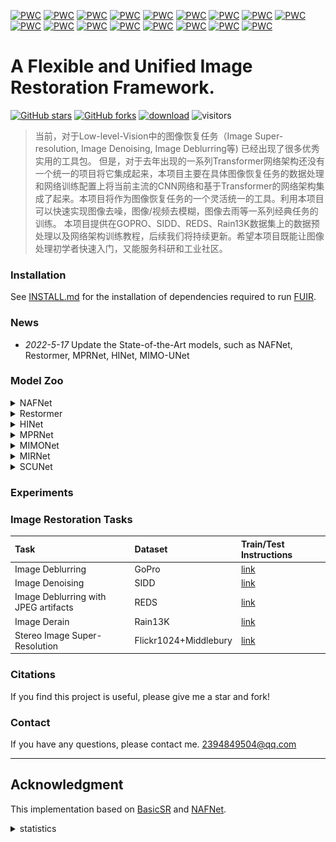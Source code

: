 [![PWC](https://img.shields.io/endpoint.svg?url=https://paperswithcode.com/badge/simple-baselines-for-image-restoration/image-deblurring-on-gopro)](https://paperswithcode.com/sota/image-deblurring-on-gopro?p=simple-baselines-for-image-restoration)
[![PWC](https://img.shields.io/endpoint.svg?url=https://paperswithcode.com/badge/simple-baselines-for-image-restoration/image-denoising-on-sidd)](https://paperswithcode.com/sota/image-denoising-on-sidd?p=simple-baselines-for-image-restoration)
[![PWC](https://img.shields.io/endpoint.svg?url=https://paperswithcode.com/badge/maxim-multi-axis-mlp-for-image-processing/deblurring-on-hide-trained-on-gopro)](https://paperswithcode.com/sota/deblurring-on-hide-trained-on-gopro?p=maxim-multi-axis-mlp-for-image-processing)
[![PWC](https://img.shields.io/endpoint.svg?url=https://paperswithcode.com/badge/vrt-a-video-restoration-transformer/deblurring-on-reds)](https://paperswithcode.com/sota/deblurring-on-reds?p=vrt-a-video-restoration-transformer)
[![PWC](https://img.shields.io/endpoint.svg?url=https://paperswithcode.com/badge/restormer-efficient-transformer-for-high/single-image-deraining-on-rain100h)](https://paperswithcode.com/sota/single-image-deraining-on-rain100h?p=restormer-efficient-transformer-for-high)
[![PWC](https://img.shields.io/endpoint.svg?url=https://paperswithcode.com/badge/restormer-efficient-transformer-for-high/single-image-deraining-on-rain100l)](https://paperswithcode.com/sota/single-image-deraining-on-rain100l?p=restormer-efficient-transformer-for-high)
[![PWC](https://img.shields.io/endpoint.svg?url=https://paperswithcode.com/badge/restormer-efficient-transformer-for-high/single-image-deraining-on-test100)](https://paperswithcode.com/sota/single-image-deraining-on-test100?p=restormer-efficient-transformer-for-high)
[![PWC](https://img.shields.io/endpoint.svg?url=https://paperswithcode.com/badge/restormer-efficient-transformer-for-high/single-image-deraining-on-test1200)](https://paperswithcode.com/sota/single-image-deraining-on-test1200?p=restormer-efficient-transformer-for-high)
[![PWC](https://img.shields.io/endpoint.svg?url=https://paperswithcode.com/badge/restormer-efficient-transformer-for-high/single-image-deraining-on-test2800)](https://paperswithcode.com/sota/single-image-deraining-on-test2800?p=restormer-efficient-transformer-for-high)
[![PWC](https://img.shields.io/endpoint.svg?url=https://paperswithcode.com/badge/nafssr-stereo-image-super-resolution-using/stereo-image-super-resolution-on-flickr1024-1)](https://paperswithcode.com/sota/stereo-image-super-resolution-on-flickr1024-1?p=nafssr-stereo-image-super-resolution-using)
[![PWC](https://img.shields.io/endpoint.svg?url=https://paperswithcode.com/badge/nafssr-stereo-image-super-resolution-using/stereo-image-super-resolution-on-flickr1024-2)](https://paperswithcode.com/sota/stereo-image-super-resolution-on-flickr1024-2?p=nafssr-stereo-image-super-resolution-using)
[![PWC](https://img.shields.io/endpoint.svg?url=https://paperswithcode.com/badge/nafssr-stereo-image-super-resolution-using/stereo-image-super-resolution-on-kitti2012-2x-1)](https://paperswithcode.com/sota/stereo-image-super-resolution-on-kitti2012-2x-1?p=nafssr-stereo-image-super-resolution-using)
[![PWC](https://img.shields.io/endpoint.svg?url=https://paperswithcode.com/badge/nafssr-stereo-image-super-resolution-using/stereo-image-super-resolution-on-kitti2012-4x)](https://paperswithcode.com/sota/stereo-image-super-resolution-on-kitti2012-4x?p=nafssr-stereo-image-super-resolution-using)
[![PWC](https://img.shields.io/endpoint.svg?url=https://paperswithcode.com/badge/nafssr-stereo-image-super-resolution-using/stereo-image-super-resolution-on-kitti2015-2x)](https://paperswithcode.com/sota/stereo-image-super-resolution-on-kitti2015-2x?p=nafssr-stereo-image-super-resolution-using)
[![PWC](https://img.shields.io/endpoint.svg?url=https://paperswithcode.com/badge/nafssr-stereo-image-super-resolution-using/stereo-image-super-resolution-on-kitti2015-4x)](https://paperswithcode.com/sota/stereo-image-super-resolution-on-kitti2015-4x?p=nafssr-stereo-image-super-resolution-using)
[![PWC](https://img.shields.io/endpoint.svg?url=https://paperswithcode.com/badge/nafssr-stereo-image-super-resolution-using/stereo-image-super-resolution-on-middlebury-1)](https://paperswithcode.com/sota/stereo-image-super-resolution-on-middlebury-1?p=nafssr-stereo-image-super-resolution-using)
[![PWC](https://img.shields.io/endpoint.svg?url=https://paperswithcode.com/badge/nafssr-stereo-image-super-resolution-using/stereo-image-super-resolution-on-middlebury)](https://paperswithcode.com/sota/stereo-image-super-resolution-on-middlebury?p=nafssr-stereo-image-super-resolution-using)

# A Flexible and Unified Image Restoration Framework. 

[![GitHub stars](https://img.shields.io/github/stars/murufeng/FUIR.svg?style=social&label=Stars)](https://github.com/murufeng/FUIR)
[![GitHub forks](https://img.shields.io/github/forks/murufeng/FUIR.svg?style=social&label=Forks)](https://github.com/murufeng/FUIR)
[![download](https://img.shields.io/github/downloads/murufeng/FUIR/total.svg)](https://github.com/murufeng/FUIR/releases) 
![visitors](https://visitor-badge.glitch.me/badge?page_id=murufeng/FUIR)

> 当前，对于Low-level-Vision中的图像恢复任务（Image Super-resolution, Image Denoising, Image Deblurring等) 已经出现了很多优秀实用的工具包。 
>但是，对于去年出现的一系列Transformer网络架构还没有一个统一的项目将它集成起来，本项目主要在具体图像恢复任务的数据处理和网络训练配置上将当前主流的CNN网络和基于Transformer的网络架构集成了起来。本项目将作为图像恢复任务的一个灵活统一的工具。利用本项目可以快速实现图像去噪，图像/视频去模糊，图像去雨等一系列经典任务的训练。 
>本项目提供在GOPRO、SIDD、REDS、Rain13K数据集上的数据预处理以及网络架构训练教程，后续我们将持续更新。希望本项目既能让图像处理初学者快速入门，又能服务科研和工业社区。

### Installation

See [INSTALL.md](https://github.com/murufeng/FUIR/blob/main/INSTALL.md) for the installation of dependencies required to run [FUIR](https://github.com/murufeng/FUIR).


### News
 * *2022-5-17* Update the State-of-the-Art models, such as NAFNet, Restormer, MPRNet, HINet, MIMO-UNet

### Model Zoo

<details>
<summary>NAFNet</summary> 
网络模块结构如下所示：

![](./figures/NAFNet_block.jpg)

模块设计如下：

![](./figures/nafnet_fig_1.jpg)

两大经典图像恢复实验结果如下：
1. Image Denoising （在SIDD数据集实现SOTA):

![](./figures/nafnet_tab_1.jpg)

2. Image Deblurring （在GoPro数据集实现SOTA):

![](./figures/nafnet_tab_2.jpg)

[模型训练配置](./docs)

[模型训练代码](./options/train)

</details>

<details>
<summary>Restormer</summary> 

网络模块结构如下所示：
![](./figures/restormer_block.jpg)

三大图像恢复实验结果对比图：
![](./figures/restormer_fig_1.jpg)

1. Image Deraining(目前保持SOTA):

![](./figures/restormer_tab_1.jpg)
![](./figures/restormer_vis_1.jpg)

2. Image Deblurring:

![](./figures/restormer_tab_2.jpg)

3. Image Denoising:

![](./figures/restormer_tab_3.jpg)

[模型训练配置](./docs)

[模型训练代码](./options/train)

</details>

<details>
<summary>HINet</summary> 

网络模块结构如下所示：
![](./figures/HINet.jpg)
![](./figures/HINet_block.jpg)

#### 三大图像恢复实验结果：
1. Image Denoising:

![](./figures/hinet_tab_1.jpg)

2. Image Deblurring:

![](./figures/hinet_tab_2.jpg)

3. Image Deraining:

![](./figures/hinet_tab_3.jpg)

[模型训练配置](./docs)

[模型训练代码](./options/train)

</details>

<details>
<summary>MPRNet</summary> 

网络模块结构如下所示：
![](./figures/mprnet.jpg)

#### 三大图像恢复实验结果：

1. Image Deraining:
![](./figures/mprnet_tab_1.jpg)
![](./figures/mprnet_derain.jpg)
2. Image Deblurring:
![](./figures/mprnet_tab_2.jpg)
3. Image Denoising:
![](./figures/mprnet_tab_3.jpg)

[模型训练配置](./docs)

[模型训练代码](./options/train)

</details>


<details>
<summary>MIMONet</summary> 

网络模块结构如下所示：

![](./figures/mimo_unet.jpg)

图像去模糊实验结果与可视化图：

![](./figures/mimo_unet_tab_1.jpg)

![](./figures/mimo_unet_fig_1.jpg)

</details>

<details>
<summary>MIRNet</summary> 

网络模块结构如下所示：
![](./figures/mirnet_network.jpg)

![](./figures/mirnet_att.jpg)

![](./figures/mirnet_skff.jpg)
</details>

<details>
<summary>SCUNet</summary> 

网络模块结构如下所示：

![](./figures/SCUNet.jpg)

部分实验结果如下：
![](./figures/scunet_tab_2.jpg)

![](./figures/SCUNet_vis.jpg)

![](./figures/scunet_vis_2.jpg)

</details>


### Experiments 

### Image Restoration Tasks 

| Task                                 | Dataset | Train/Test Instructions                                                
| :----------------------------------- | :------ | :---------------------- | 
| Image Deblurring                     | GoPro   | [link](./docs/GoPro.md) | 
| Image Denoising                      | SIDD    | [link](./docs/SIDD.md)  | 
| Image Deblurring with JPEG artifacts | REDS    | [link](./docs/REDS.md)  | 
| Image Derain                         | Rain13K    | [link](./docs/Rain.md)  |
| Stereo Image Super-Resolution | Flickr1024+Middlebury    | [link](./docs/StereoSR.md) 

### Citations
If you find this project is useful, please give me a star and fork!

### Contact

If you have any questions, please contact me. 2394849504@qq.com

---

## Acknowledgment

This implementation based on [BasicSR](https://github.com/xinntao/BasicSR) and [NAFNet](https://github.com/megvii-model/NAFNet).


<details>
<summary>statistics</summary> 

![visitors](https://visitor-badge.glitch.me/badge?page_id=murufeng/FUIR)

</details>
